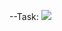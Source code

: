 

--Task: ![](https://github.com/arsal7477/Database-Management-System/assets/147205852/966cd84a-f977-4366-864a-856bb61c7863)
